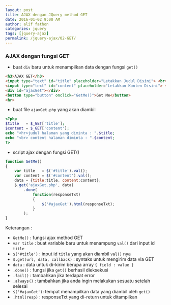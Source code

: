 ```yaml
---
layout: post
title: AJAX dengan JQuery method GET
date: 2016-01-02 9:00 AM
author: alif fathon
categories: jquery
tags: [jquery-ajax]
permalink: /jquery-ajax/02-GET/
---
```


### AJAX dengan fungsi GET ###

- buat `div` baru untuk menampilkan data dengan fungsi `get()`

```html
<h3>AJAX GET</h3>
<input type="text" id="title" placeholder="Letakkan Judul Disini"> <br>
<input type="text" id="content" placeholder="Letakkan Konten Disini"> <br>
<div id="ajaxGet"></div>
<button type="button" onclick="GetMe()">Get Me</button>
<hr>
```

<!--more-->

- buat file `ajaxGet.php` yang akan diambil

```php
<?php
$title   = $_GET['title'];
$content = $_GET['content'];
echo "<hr>judul halaman yang diminta : ".$title;
echo "<br> content halaman diminta : ".$content;
?>
```

- script ajax dengan fungsi GET()

```js
function GetMe()
{
	var title   = $('#title').val();
	var content = $('#content').val();
	data = {title:title, content:content};
	$.get('ajaxGet.php', data)
		.done(
			function(responseTxt)
			{
				$('#ajaxGet').html(responseTxt);
			}
		);
}
```

Keterangan :

  - `GetMe()`      : fungsi ajax method GET
  - `var title`    : buat variable baru untuk menampung `val()` dari input id `title`
  - `$('#title')`  : input id `title` yang akan diambil `val()` nya
  - `$.get(url, data, callback)` : syntaks untuk mengirim data via GET
  - `data`         : data untuk di-kirim berupa array `{ field : value }`
  - `.done()`      : fungsi jika `get()` berhasil dieksekusi
  - `.fail()`      : tambahkan jika terdapat error
  - `.always()`    : tambahkan jika anda ingin melakukan sesuatu setelah selesai
  - `$('#ajaxGet')`: tempat menampilkan data yang diambil oleh `get()`
  - `.html(resp)`  : responseTxt yang di-return untuk ditampilkan


